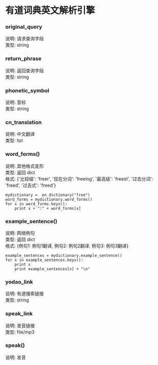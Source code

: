 有道词典英文解析引擎
======

### original_query
说明: 请求查询字段    
类型: string    

### return_phrase
说明: 返回查询字段    
类型: string    
	
### phonetic_symbol    
说明: 音标    
类型: string    
	
### cn_translation    
说明: 中文翻译    
类型: list    

### word_forms()    
说明: 其他格式变形          
类型: 返回 dict    
格式: {'比较级': 'freer', '现在分词': 'freeing', '最高级': 'freest', '过去分词': 'freed', '过去式': 'freed'}

	mydictionary =  en_dictionary("free")    
	word_forms = mydictionary.word_forms()    
	for x in word_forms.keys():    
		print x + ":" + word_forms[x]


### example_sentence()
说明: 网络例句       
类型: 返回 dict      
格式: {例句1: 例句1翻译, 例句2: 例句2翻译, 例句3: 例句3翻译}    

	example_sentences = mydictionary.example_sentence()
    for x in example_sentences.keys():
        print x
        print example_sentences[x] + "\n"     
		
### yodao_link    
说明: 有道搜索链接    
类型: string    

### speak_link    
说明: 发音链接    
类型: file/mp3    

### speak()
说明: 发音

